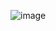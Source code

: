 ![image](https://user-images.githubusercontent.com/77297220/168176200-8db9f586-435b-4c73-9816-ff1c62871bd1.png)
